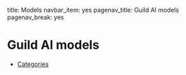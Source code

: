 title: Models
navbar_item: yes
pagenav_title: Guild AI models
pagenav_break: yes

# Guild AI models

- [Categories](category:/models/#model-category)
